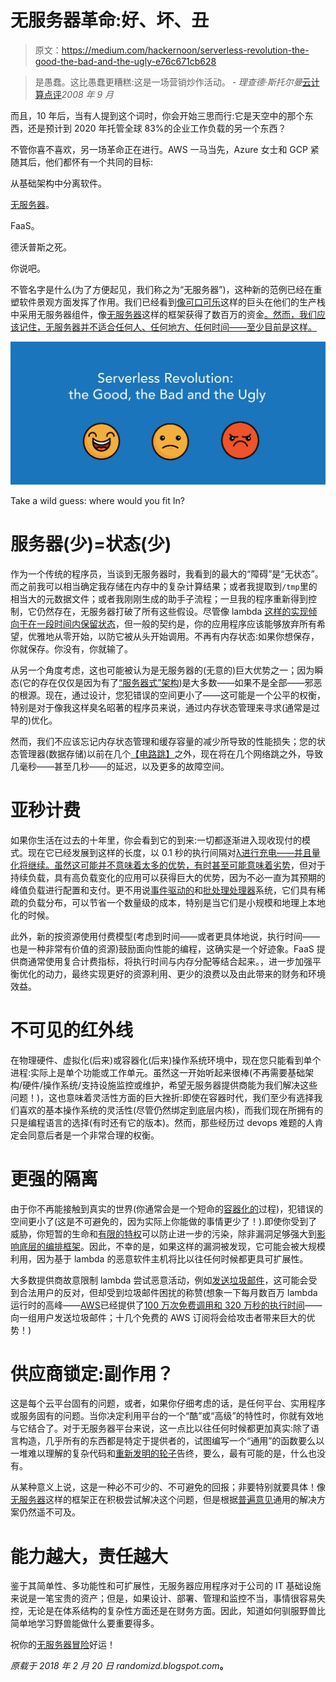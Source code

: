 # 无服务器革命:好、坏、丑

> 原文：<https://medium.com/hackernoon/serverless-revolution-the-good-the-bad-and-the-ugly-e76c671cb628>

> 是愚蠢。这比愚蠢更糟糕:这是一场营销炒作活动。
> ‐ *理查德·斯托尔曼*[云计算点评](https://www.theguardian.com/technology/2008/sep/29/cloud.computing.richard.stallman)*2008 年 9 月*

而且，10 年后，当有人提到这个词时，你会开始三思而行:它是天空中的那个东西，还是预计到 2020 年托管全球 83%的企业工作负载的另一个东西？

不管你喜不喜欢，另一场革命正在进行。AWS 一马当先，Azure 女士和 GCP 紧随其后，他们都怀有一个共同的目标:

从基础架构中分离软件。

[无服务器](https://hackernoon.com/tagged/serverless)。

FaaS。

德沃普斯之死。

你说吧。

不管名字是什么(为了方便起见，我们称之为“无服务器”)，这种新的范例已经在重塑软件景观方面发挥了作用。我们已经看到[像可口可乐](https://aws.amazon.com/blogs/aws/things-go-better-with-step-functions/)这样的巨头在他们的生产栈中采用无服务器组件，像[无服务器](https://serverless.com/)这样的框架获得了数百万的资金[。然而，我们应该记住，无服务器并不适合任何人、任何地方、任何时间——至少目前是这样。](https://techcrunch.com/2016/10/12/serverless-raises-3m-to-help-developers-go-serverless/)

![](img/fda808e963b6bacfd0ba88ffdf9e206a.png)

Take a wild guess: where would you fit In?

# 服务器(少)=状态(少)

作为一个传统的程序员，当谈到无服务器时，我看到的最大的“障碍”是“无状态”。而之前我可以相当确定我存储在内存中的复杂计算结果；或者我提取到`/tmp`里的相当大的元数据文件；或者我刚刚生成的助手子流程；一旦我的程序重新得到控制，它仍然存在，无服务器打破了所有这些假设。尽管像 lambda [这样的实现倾向于在一段时间内保留状态](https://aws.amazon.com/blogs/compute/container-reuse-in-lambda/)，但一般的契约是，你的应用程序应该能够放弃所有希望，优雅地从零开始，以防它被从头开始调用。不再有内存状态:如果你想保存，你就保存。你没有，你就输了。

从另一个角度考虑，这也可能被认为是无服务器的(无意的)巨大优势之一；因为瞬态(它的存在仅仅是因为有了[“服务器式”架构](https://www.urbandictionary.com/define.php?term=serverful))是大多数——如果不是全部——邪恶的根源。现在，通过设计，您犯错误的空间更小了——这可能是一个公平的权衡，特别是对于像我这样臭名昭著的程序员来说，通过内存状态管理来寻求(通常是过早的)优化。

然而，我们不应该忘记内存状态管理和缓存容量的减少所导致的性能损失；您的状态管理器(数据存储)以前在几个[【电路跳】](https://gist.github.com/understeer/4d8ea07c18752989f6989deeb769b778)之外，现在将在几个网络跳之外，导致几毫秒——甚至几秒——的延迟，以及更多的故障空间。

# 亚秒计费

如果你生活在过去的十年里，你会看到它的到来:一切都逐渐进入现收现付的模式。现在它已经发展到这样的长度，以 0.1 秒的执行间隔对[λ进行充电——并且量化将继续。虽然这可能并不意味着太多的优势，有时甚至可能意味着](https://aws.amazon.com/lambda/pricing/)[劣势](https://dzone.com/articles/the-rise-of-lambda)，但对于持续负载，具有高负载变化的应用可以获得巨大的优势，因为不必一直为其预期的峰值负载进行配置和支付。更不用说[事件驱动的](https://hackernoon.com/going-serverless-with-amazon-web-services-aws-the-modern-approach-245fa9203f47)和[批处理处理器](/@uditharosha/implementing-a-serverless-batch-file-processing-application-part-2-the-sigma-way-885951575a25)系统，它们具有稀疏的负载分布，可以节省一个数量级的成本，特别是当它们是小规模和地理上本地化的时候。

此外，新的按资源使用付费模型(考虑到时间——或者更具体地说，执行时间——也是一种非常有价值的资源)鼓励面向性能的编程，这确实是一个好迹象。FaaS 提供商通常使用复合计费指标，将执行时间与内存分配等结合起来。，进一步加强平衡优化的动力，最终实现更好的资源利用、更少的浪费以及由此带来的财务和环境效益。

# 不可见的红外线

在物理硬件、虚拟化(后来)或容器化(后来)操作系统环境中，现在您只能看到单个进程:实际上是单个功能或工作单元。虽然这一开始听起来很棒(不再需要基础架构/硬件/操作系统/支持设施监控或维护，希望无服务器提供商能为我们解决这些问题！)，这也意味着灵活性方面的巨大挫折:即使在容器时代，我们至少有选择我们喜欢的基本操作系统的灵活性(尽管仍然绑定到底层内核)，而我们现在所拥有的只是编程语言的选择(有时还有它的版本)。然而，那些经历过 devops 难题的人肯定会同意后者是一个非常合理的权衡。

# 更强的隔离

由于你不再能接触到真实的世界(你通常会是一个短命的[容器化的](https://aws.amazon.com/blogs/compute/container-reuse-in-lambda/)过程)，犯错误的空间更小了(这是不可避免的，因为实际上你能做的事情更少了！).即使你受到了威胁，你短暂的生命和[有限的特权](https://docs.aws.amazon.com/lambda/latest/dg/intro-permission-model.html)可以防止进一步的污染，除非漏洞足够强大到[影响底层的编排框架](https://aws.amazon.com/security/security-bulletins/)。因此，不幸的是，如果这样的漏洞被发现，它可能会被大规模利用，因为基于 lambda 的恶意软件主机将比以往任何时候都更具可扩展性。

大多数提供商故意限制 lambda 尝试恶意活动，例如[发送垃圾邮件](https://aws.amazon.com/lambda/faqs/#AWS_Lambda_functions)，这可能会受到合法用户的反对，但却受到垃圾邮件困扰的称赞(想象一下每月数百万 lambda 运行时的高峰——[AWS](https://hackernoon.com/tagged/aws)已经提供了[100 万次免费调用和 320 万秒的执行时间](https://aws.amazon.com/free/#AWS_Lambda)——向一组用户发送垃圾邮件；十几个免费的 AWS 订阅将会给攻击者带来巨大的优势！)

# 供应商锁定:副作用？

这是每个云平台固有的问题，或者，如果你仔细考虑的话，是任何平台、实用程序或服务固有的问题。当你决定利用平台的一个“酷”或“高级”的特性时，你就有效地与它结合了。对于无服务器平台来说，这一点比以往任何时候都更加真实:除了语言构造，几乎所有的东西都是特定于提供者的，试图编写一个“通用”的函数要么以一堆难以理解的复杂代码和[重新发明的轮子](https://dictionary.cambridge.org/dictionary/english/reinvent-the-wheel)告终，要么，最有可能的是，什么也没有。

从某种意义上说，这是一种必不可少的、不可避免的回报；非要特别就要具体！像[无服务器](https://serverless.com/)这样的框架正在积极尝试解决这个问题，但是根据[普遍意见](/@PaulDJohnston/why-vendor-lock-in-with-serverless-isnt-what-you-think-it-is-d6be40fa9ca9)通用的解决方案仍然遥不可及。

# 能力越大，责任越大

鉴于其简单性、多功能性和可扩展性，无服务器应用程序对于公司的 IT 基础设施来说是一笔宝贵的资产；但是，如果设计、部署、管理和监控不当，事情很容易失控，无论是在体系结构的复杂性方面还是在财务方面。因此，知道如何驯服野兽比简单地学习野兽能做什么要重要得多。

祝你的[无服务器冒险](https://slappforge.com)好运！

*原载于 2018 年 2 月 20 日 randomizd.blogspot.com*[](http://randomizd.blogspot.com/2018/02/serverless-revolution-good-bad-and-ugly.html?m=1)**。**